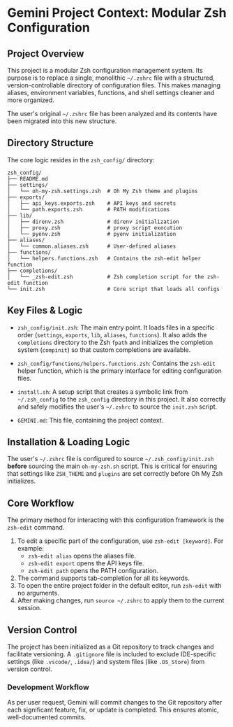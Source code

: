 # Gemini Project Context: Modular Zsh Configuration

## Project Overview

This project is a modular Zsh configuration management system. Its purpose is to replace a single, monolithic `~/.zshrc` file with a structured, version-controllable directory of configuration files. This makes managing aliases, environment variables, functions, and shell settings cleaner and more organized.

The user's original `~/.zshrc` file has been analyzed and its contents have been migrated into this new structure.

## Directory Structure

The core logic resides in the `zsh_config/` directory:

```
zsh_config/
├── README.md
├── settings/
│   └── oh-my-zsh.settings.zsh  # Oh My Zsh theme and plugins
├── exports/
│   ├── api_keys.exports.zsh    # API keys and secrets
│   └── path.exports.zsh        # PATH modifications
├── lib/
│   ├── direnv.zsh              # direnv initialization
│   ├── proxy.zsh               # proxy script execution
│   └── pyenv.zsh               # pyenv initialization
├── aliases/
│   └── common.aliases.zsh      # User-defined aliases
├── functions/
│   └── helpers.functions.zsh   # Contains the zsh-edit helper function
├── completions/
│   └── _zsh-edit.zsh           # Zsh completion script for the zsh-edit function
└── init.zsh                    # Core script that loads all configs
```

## Key Files & Logic

-   `zsh_config/init.zsh`: The main entry point. It loads files in a specific order (`settings`, `exports`, `lib`, `aliases`, `functions`). It also adds the `completions` directory to the Zsh `fpath` and initializes the completion system (`compinit`) so that custom completions are available.

-   `zsh_config/functions/helpers.functions.zsh`: Contains the `zsh-edit` helper function, which is the primary interface for editing configuration files.

-   `install.sh`: A setup script that creates a symbolic link from `~/.zsh_config` to the `zsh_config` directory in this project. It also correctly and safely modifies the user's `~/.zshrc` to source the `init.zsh` script.

-   `GEMINI.md`: This file, containing the project context.

## Installation & Loading Logic

The user's `~/.zshrc` file is configured to source `~/.zsh_config/init.zsh` **before** sourcing the main `oh-my-zsh.sh` script. This is critical for ensuring that settings like `ZSH_THEME` and `plugins` are set correctly before Oh My Zsh initializes.

## Core Workflow

The primary method for interacting with this configuration framework is the `zsh-edit` command.

1.  To edit a specific part of the configuration, use `zsh-edit [keyword]`. For example:
    *   `zsh-edit alias` opens the aliases file.
    *   `zsh-edit export` opens the API keys file.
    *   `zsh-edit path` opens the PATH configuration.
2.  The command supports tab-completion for all its keywords.
3.  To open the entire project folder in the default editor, run `zsh-edit` with no arguments.
4.  After making changes, run `source ~/.zshrc` to apply them to the current session.

## Version Control

The project has been initialized as a Git repository to track changes and facilitate versioning. A `.gitignore` file is included to exclude IDE-specific settings (like `.vscode/`, `.idea/`) and system files (like `.DS_Store`) from version control.

### Development Workflow

As per user request, Gemini will commit changes to the Git repository after each significant feature, fix, or update is completed. This ensures atomic, well-documented commits.